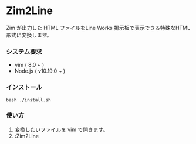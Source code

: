 
   Zim2Line
===============

Zim が出力した HTML ファイルをLine Works 掲示板で表示できる特殊なHTML形式に変換します。


### システム要求 ###

- vim ( 8.0 ~ )
- Node.js ( v10.19.0 ~ )


### インストール ###

```
bash ./install.sh
```

### 使い方 ###

1. 変換したいファイルを vim で開きます。
2. :Zim2Line


